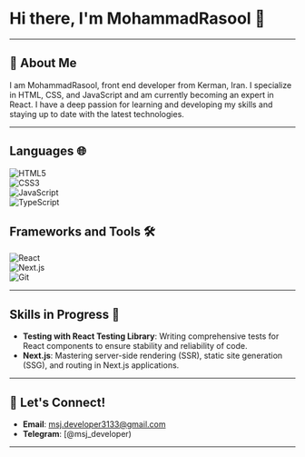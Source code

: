 #  Hi there, I'm MohammadRasool 👋  

---

## 🌟 About Me  

I am MohammadRasool, front end developer from Kerman, Iran. I specialize in HTML, CSS, and JavaScript and am currently becoming an expert in React. I have a deep passion for learning and developing my skills and staying up to date with the latest technologies.

--- 

## Languages 🌐

![HTML5](https://img.shields.io/badge/HTML5-E34F26?style=flat&logo=html5&logoColor=white)  
![CSS3](https://img.shields.io/badge/CSS3-1572B6?style=flat&logo=css3&logoColor=white)  
![JavaScript](https://img.shields.io/badge/JavaScript-F7DF1E?style=flat&logo=javascript&logoColor=black)  
![TypeScript](https://img.shields.io/badge/TypeScript-007ACC?style=flat&logo=typescript&logoColor=white)

## Frameworks and Tools 🛠️
![React](https://img.shields.io/badge/React-61DAFB?style=flat&logo=react&logoColor=black)  
![Next.js](https://img.shields.io/badge/Next.js-000000?style=flat&logo=nextdotjs&logoColor=white)  
![Git](https://img.shields.io/badge/Git-F05032?style=flat&logo=git&logoColor=white)

---

## Skills in Progress 🚀

- **Testing with React Testing Library**: Writing comprehensive tests for React components to ensure stability and reliability of code.
- **Next.js**: Mastering server-side rendering (SSR), static site generation (SSG), and routing in Next.js applications.
  
---

## 🤝 Let's Connect!  

- **Email**: [msj.developer3133@gmail.com](mailto:msj.developer3133@gmail.com)
- **Telegram**: [@msj_developer)

---
